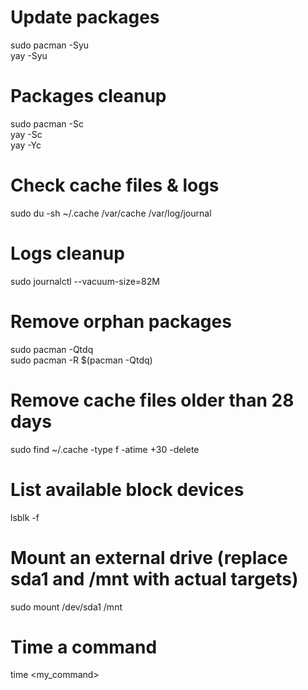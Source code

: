 # Update packages
sudo pacman -Syu  
yay -Syu

# Packages cleanup
sudo pacman -Sc  
yay -Sc  
yay -Yc

# Check cache files & logs
sudo du -sh ~/.cache /var/cache /var/log/journal

# Logs cleanup
sudo journalctl --vacuum-size=82M

# Remove orphan packages
sudo pacman -Qtdq  
sudo pacman -R $(pacman -Qtdq)

# Remove cache files older than 28 days
sudo find ~/.cache -type f -atime +30 -delete

# List available block devices
lsblk -f

# Mount an external drive (replace sda1 and /mnt with actual targets)
sudo mount /dev/sda1 /mnt

# Time a command
time <my_command>

